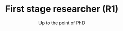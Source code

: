 ---
role-id: researcher
name: r1
title: First stage researcher (R1)
subtitle: Up to the point of PhD
sources: 
  - TU Delft workshop
mapping: 
  - 
    keyskill: stewardship_planning_and_fair_sharing
    description: |- 
      Many funding bodies expect research projects to start with a plan of how the outputs will be made FAIR for future use. Some expectations may also apply to PhD projects. You can show you understand why funders have these expectations, why scientific organisations and research institutions support them, and what should be covered in the Data Management Plan (DMP). The planning should include databases, software code, and physical samples where appropriate. You can articulate how planning benefits yourself as the ‘first reuser’ of your outputs, and seek help where needed from a research supervisor, and from your institution.
    level: basic
    support_providers: 
      - 
        role-id: data_advisor
        name: data_steward
      - 
        role-id: researcher
        name: r3
  -
    keyskill: legal_and_ethics_application
    description: |-
      From the beginning of your career you need to know the regulations, ethical principles, and community expectations affecting research, and how to apply them. Responsibilities will apply to you, your colleagues, your organisation, and to any service providers used. Making research data and code FAIR helps meet your responsibility to be able to base published claims on evidence, and share that evidence. If the research involves public concerns, risks to individuals, or impacts on society you also have an ethical responsibility to engage with representatives of those affected. You are confident discussing with senior colleagues how you have not only complied with relevant requirements but conducted the research professionally.
    level: intermediate
    support_providers: 
      - 
        role-id: researcher
        name: r3
      - 
        role-id: data_advisor
        name: ethics_data_protection_advisor
      - 
        role-id: data_advisor
        name: data_steward
      - 
        role-id: data_service_provider
        name: service_manager_project_manager
  -
    keyskill: contribution_recognition_citation_and_acknowledgement
    description: |-
      To apply principles of research integrity and professional conduct you can show that you properly cite any data, code and methods that you reuse. When you publish your thesis or dissertation you also acknowledge your collaborators, technicians or others who have contributed to results, as co-authors where appropriate. You use standards to credit those who helped with collection, management, documentation, publication and archiving of research outputs, so that everyone’s expertise is appropriately rewarded. By using standard output identifiers (e.g. DOIs) researcher identifiers (e.g. ORCID) and contributor roles (e.g. the [CRediT](https://casrai.org/credit/) taxonomy) you also help to make your outputs findable by others.
    level: intermediate
    support_providers: 
      - 
        role-id: data_service_provider
        name: data_librarian
  - 
    keyskill: secure_funding
    description: |-
      You can demonstrate knowledge of research funding sources, including for open science and innovation.  You are aware of what funders in your field typically look for in an application. That will include a realistic budget, to include the costs of making outputs FAIR, as open as possible, and as closed as necessary.  You know where to find specialist advice e.g. on storage costs, or data and metadata formats. You can also describe how to apply for dedicated funding to promote open science activities, events, training or other professional development activities. You are confident in discussing research questions and the steps needed to turn ideas into a grant application, with help from a research supervisor, and from your organisation’s professional advisors.
    level: basic
    support_providers: 
      - 
        role-id: researcher
        name: r3
        comment: (supervisor)
      - 
        role-id: data_advisor
        name: data_steward
      - Research support advisor
      - 
        role-id: data_service_provider
        name: service_manager_project_manager
---